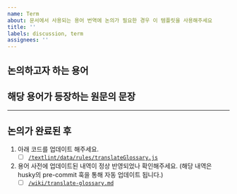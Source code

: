 ```yaml
---
name: Term
about: 문서에서 사용되는 용어 번역에 논의가 필요한 경우 이 템플릿을 사용해주세요
title: ''
labels: discussion, term
assignees: ''
---
```


## 논의하고자 하는 용어

## 해당 용어가 등장하는 원문의 문장

---

## 논의가 완료된 후

1. 아래 코드를 업데이트 해주세요.
    - [ ] [`/textlint/data/rules/translateGlossary.js`](https://github.com/reactjs/ko.react.dev/blob/main/textlint/data/rules/translateGlossary.js)

2. 용어 사전에 업데이트된 내역이 정상 반영되었나 확인해주세요. (해당 내역은 husky의 pre-commit 훅을 통해 자동 업데이트 됩니다.)
    - [ ] [`/wiki/translate-glossary.md`](https://github.com/reactjs/ko.react.dev/blob/main/wiki/translate-glossary.md)

